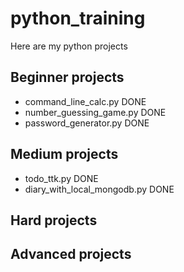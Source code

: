 # python_training
Here are my python projects



## Beginner projects
- command_line_calc.py DONE
- number_guessing_game.py DONE
- password_generator.py DONE


## Medium projects
- todo_ttk.py DONE
- diary_with_local_mongodb.py DONE


## Hard projects



## Advanced projects
